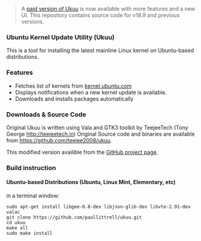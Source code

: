> A [paid version of Ukuu](https://teejeetech.in/tag/ukuu/) is now available with more features and a new UI. This repository contains source code for v18.9 and previous versions.

### Ubuntu Kernel Update Utility (Ukuu)

This is a tool for installing the latest mainline Linux kernel on Ubuntu-based distributions.

### Features

*   Fetches list of kernels from [kernel.ubuntu.com](http://kernel.ubuntu.com/~kernel-ppa/mainline/)
*   Displays notifications when a new kernel update is available.
*   Downloads and installs packages automatically

### Downloads & Source Code 
Original Ukuu is written using Vala and GTK3 toolkit by TeejeeTech (Tony George http://teejeetech.in) Original Source code and binaries are available from https://github.com/teejee2008/ukuu.

This modified version availible from the [GitHub project page](https://github.com/paullittrell/ukuu).

### Build instruction

#### Ubuntu-based Distributions (Ubuntu, Linux Mint, Elementary, etc)  

 in a terminal window:  

    sudo apt-get install libgee-0.8-dev libjson-glib-dev libvte-2.91-dev valac
    git clone https://github.com/paullittrell/ukuu.git
    cd ukuu
    make all
    sudo make install
